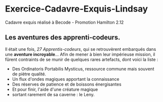 
# Exercice-Cadavre-Exquis-Lindsay
Cadavre exquis réalisé à Becode - Promotion Hamilton 2.12


## Les aventures des apprenti-codeurs.


Il était une fois, *27 Apprentis-codeurs*, qui se retrouvèrent embarqués dans une **aventure incroyable**...
Afin de mener à bien leur impérieuse mission, il fûrent contraints de se munir de quelques rares artefacts, dont voici la liste :
* Des Ordinatoris Portabilis Mysticus, ressource commune mais souvent de piètre qualité.
* Un flux d'ondes magiques apportant la connaissance
* Des réserves de patience et de boissons énergisantes
* Et pour finir, l'aide d'une créature magique
* sortant rarement de sa caverne : le Leny.
